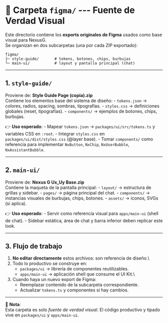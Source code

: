 # 📁 Carpeta `figma/` --- Fuente de Verdad Visual

Este directorio contiene los **exports originales de Figma** usados como
base visual para NexusG.\
Se organizan en dos subcarpetas (una por cada ZIP exportado):

    figma/
    ├─ style-guide/       # tokens, botones, chips, burbujas
    └─ main-ui/           # layout y pantalla principal (chat)

------------------------------------------------------------------------

## 1. `style-guide/`

Proviene de: **Style Guide Page (copia).zip**\
Contiene los elementos base del sistema de diseño: - `tokens.json` →
colores, radios, spacing, sombras, tipografías. - `styles.css` →
definiciones globales (reset, tipografías). - `components/` → ejemplos
de botones, chips, burbujas.

👉 **Uso esperado**: - Mapear `tokens.json` →
`packages/ui/src/tokens.ts` y variables CSS en `:root`. - Integrar
`styles.css` en `packages/ui/dist/styles.css` (@layer base). - Tomar
`components/` como referencia para implementar `NxButton`, `NxChip`,
`NxUserBubble`, `NxAssistantBubble`.

------------------------------------------------------------------------

## 2. `main-ui/`

Proviene de: **Nexus G Ux_Uy Base.zip**\
Contiene la maqueta de la pantalla principal: - `layout/` → estructura
de grillas y sidebar. - `pages/` → página principal del chat. -
`components/` → instancias visuales de burbujas, chips, botones. -
`assets/` → íconos, SVGs (si aplica).

👉 **Uso esperado**: - Servir como referencia visual para `apps/main-ui`
(shell de chat). - Sidebar estática, área de chat y barra inferior deben
replicar este look.

------------------------------------------------------------------------

## 3. Flujo de trabajo

1.  **No editar directamente** estos archivos: son referencia de
    diseño.\
2.  Todo lo productivo se construye en:
    -   `packages/ui` → librería de componentes reutilizables.
    -   `apps/main-ui` → aplicación shell que consume el UI Kit.\
3.  Cuando haya un nuevo export de Figma:
    -   Reemplazar contenido de la subcarpeta correspondiente.
    -   Actualizar `tokens.ts` y componentes si hay cambios.

------------------------------------------------------------------------

📌 **Nota**:\
Esta carpeta es solo *fuente de verdad visual*. El código productivo y
tipado vive en `packages/ui` y `apps/main-ui`.
